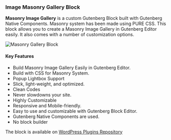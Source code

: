 ### Image Masonry Gallery Block 

**Masonry Image Gallery** is a custom Gutenberg Block built with Gutenberg Native Components. Masonry system has been made using PURE CSS. This block allows you to create a Masonry Image Gallery in Gutenberg Editor easily. It also comes with a number of customization options.

![Masonry Gallery Block](https://ps.w.org/mgb-masonry-image-gallery/assets/screenshot-1.jpg)

#### Key Features

* Build Masonry Image Gallery Easily in Gutenberg Editor.
* Build with CSS for Masonry System.
* Popup Lightbox Support
* Slick, light-weight, and optimized.
* Clean Codes
* Never slowdowns your site.
* Highly Customizable
* Responsive and Mobile-friendly.
* Easy to use and customizable with Gutenberg Block Editor.
* Gutenberg Native Components are used.
* No block builder

The block is available on [WordPress Plugins Repository](https://wordpress.org/plugins/mgb-masonry-image-gallery/)
